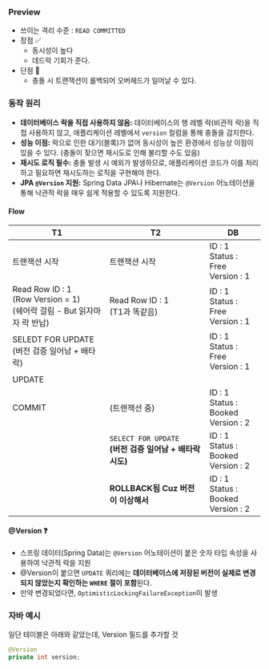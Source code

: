 

### Preview 
- 쓰이는 격리 수준 : `READ COMMITTED`
- 장점 ✅
	- 동시성이 높다
	- 데드락 기회가 준다.
- 단점 💢
	- 충돌 시 트랜잭션이 롤백되어 오버헤드가 일어날 수 있다.

### 동작 원리 
- **데이터베이스 락을 직접 사용하지 않음:** 데이터베이스의 행 레벨 락(비관적 락)을 직접 사용하지 않고, 애플리케이션 레벨에서 `version` 컬럼을 통해 충돌을 감지한다.
- **성능 이점:** 락으로 인한 대기(블록)가 없어 동시성이 높은 환경에서 성능상 이점이 있을 수 있다. (충돌이 잦으면 재시도로 인해 불리할 수도 있음)
- **재시도 로직 필수:** 충돌 발생 시 예외가 발생하므로, 애플리케이션 코드가 이를 처리하고 필요하면 재시도하는 로직을 구현해야 한다.
- **JPA `@Version` 지원:** Spring Data JPA나 Hibernate는 `@Version` 어노테이션을 통해 낙관적 락을 매우 쉽게 적용할 수 있도록 지원한다.

#### Flow

| T1                                                               | T2                                              | DB                                       |
| ---------------------------------------------------------------- | ----------------------------------------------- | ---------------------------------------- |
| 트랜잭션 시작                                                          | 트랜잭션 시작                                         | ID : 1<br>Status : Free<br>Version : 1   |
| Read Row ID : 1<br>(Row Version = 1)<br>(쉐어락 걸림 - But 읽자마자 락 반납) | Read Row ID : 1<br>(T1과 똑같음)                    | ID : 1<br>Status : Free<br>Version : 1   |
| SELEDT FOR UPDATE<br>(버전 검증 일어남 + 배타락)                           |                                                 | ID : 1<br>Status : Free<br>Version : 1   |
| UPDATE                                                           |                                                 |                                          |
| COMMIT                                                           | (트랜잭션 중)                                        | ID : 1<br>Status : Booked<br>Version : 2 |
|                                                                  | `SELECT FOR UPDATE`<br>**(버전 검증 일어남 + 배타락 시도)** | ID : 1<br>Status : Booked<br>Version : 2 |
|                                                                  | **ROLLBACK됨 Cuz 버전이 이상해서**                      | ID : 1<br>Status : Booked<br>Version : 2 |

#### @Version ❓
- 스프링 데이터(Spring Data)는 `@Version` 어노테이션이 붙은 숫자 타입 속성을 사용하여 낙관적 락을 지원
- @Version이 붙으면 `UPDATE` 쿼리에는 **데이터베이스에 저장된 버전이 실제로 변경되지 않았는지 확인하는 `WHERE` 절이 포함**된다.
- 만약 변경되었다면, `OptimisticLockingFailureException`이 발생


### 자바 예시

일단 테이블은 아래와 같았는데, Version 필드를 추가할 것 

```java
@Version
private int version;
```